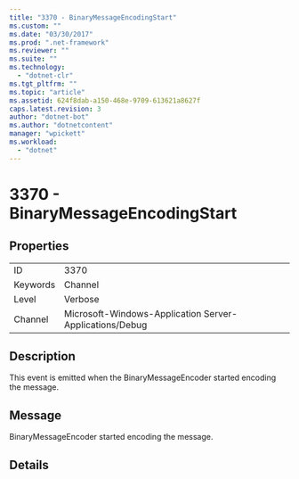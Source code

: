 ```yaml
---
title: "3370 - BinaryMessageEncodingStart"
ms.custom: ""
ms.date: "03/30/2017"
ms.prod: ".net-framework"
ms.reviewer: ""
ms.suite: ""
ms.technology: 
  - "dotnet-clr"
ms.tgt_pltfrm: ""
ms.topic: "article"
ms.assetid: 624f8dab-a150-468e-9709-613621a8627f
caps.latest.revision: 3
author: "dotnet-bot"
ms.author: "dotnetcontent"
manager: "wpickett"
ms.workload: 
  - "dotnet"
---
```

# 3370 - BinaryMessageEncodingStart
## Properties  
  
|||  
|-|-|  
|ID|3370|  
|Keywords|Channel|  
|Level|Verbose|  
|Channel|Microsoft-Windows-Application Server-Applications/Debug|  
  
## Description  
 This event is emitted when the BinaryMessageEncoder started encoding the message.  
  
## Message  
 BinaryMessageEncoder started encoding the message.  
  
## Details
